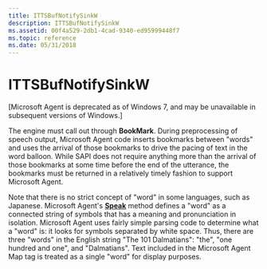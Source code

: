 ```yaml
---
title: ITTSBufNotifySinkW
description: ITTSBufNotifySinkW
ms.assetid: 00f4a529-2db1-4cad-9340-ed95999448f7
ms.topic: reference
ms.date: 05/31/2018
---
```


# ITTSBufNotifySinkW

\[Microsoft Agent is deprecated as of Windows 7, and may be unavailable in subsequent versions of Windows.\]

The engine must call out through **BookMark**. During preprocessing of speech output, Microsoft Agent code inserts bookmarks between "words" and uses the arrival of those bookmarks to drive the pacing of text in the word balloon. While SAPI does not require anything more than the arrival of those bookmarks at some time before the end of the utterance, the bookmarks must be returned in a relatively timely fashion to support Microsoft Agent.

Note that there is no strict concept of "word" in some languages, such as Japanese. Microsoft Agent's [**Speak**](speak-method.md) method defines a "word" as a connected string of symbols that has a meaning and pronunciation in isolation. Microsoft Agent uses fairly simple parsing code to determine what a "word" is: it looks for symbols separated by white space. Thus, there are three "words" in the English string "The 101 Dalmatians": "the", "one hundred and one", and "Dalmatians". Text included in the Microsoft Agent Map tag is treated as a single "word" for display purposes.

 

 




